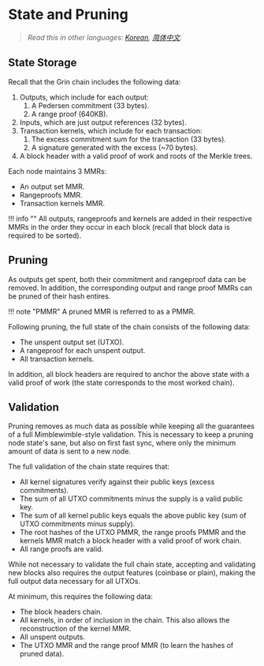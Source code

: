 # State and Pruning

> *Read this in other languages: [Korean](https://github.com/mimblewimble/grin/blob/master/doc/pruning_KR.md), [简体中文](https://github.com/mimblewimble/grin/blob/master/doc/pruning_ZH-CN.md).*

## State Storage

Recall that the Grin chain includes the following data:

1. Outputs, which include for each output:
    1. A Pedersen commitment (33 bytes).
    1. A range proof (640KB).
1. Inputs, which are just output references (32 bytes).
1. Transaction kernels, which include for each transaction:
    1. The excess commitment sum for the transaction (33 bytes).
    1. A signature generated with the excess (~70 bytes).
1. A block header with a valid proof of work and roots of the Merkle trees.

Each node maintains 3 MMRs:

* An output set MMR.
* Rangeproofs MMR.
* Transaction kernels MMR.

!!! info ""
    All outputs, rangeproofs and kernels are added in their respective MMRs in the order they occur in each block (recall that block data is required to be sorted).

## Pruning

As outputs get spent, both their commitment and rangeproof data can be
removed. In addition, the corresponding output and range proof MMRs can be
pruned of their hash entires.

!!! note "PMMR"
    A pruned MMR is referred to as a PMMR.

Following pruning, the full state of the chain consists of the following data:

* The unspent output set (UTXO).
* A rangeproof for each unspent output.
* All transaction kernels.

In addition, all block headers are required to anchor the above state
with a valid proof of work (the state corresponds to the most worked chain).

## Validation

Pruning removes as much data as possible while keeping all the
guarantees of a full Mimblewimble-style validation. This is necessary to keep
a pruning node state's sane, but also on first fast sync, where only the
minimum amount of data is sent to a new node.

The full validation of the chain state requires that:

* All kernel signatures verify against their public keys (excess commitments).
* The sum of all UTXO commitments minus the supply is a valid public key.
* The sum of all kernel public keys equals the above public key (sum of UTXO commitments minus supply).
* The root hashes of the UTXO PMMR, the range proofs PMMR and the kernels MMR
  match a block header with a valid proof of work chain.
* All range proofs are valid.

While not necessary to validate the full chain state, accepting and validating new blocks also requires the output features (coinbase or plain), making the full output data necessary for all UTXOs.

At minimum, this requires the following data:

* The block headers chain.
* All kernels, in order of inclusion in the chain. This also allows the
  reconstruction of the kernel MMR.
* All unspent outputs.
* The UTXO MMR and the range proof MMR (to learn the hashes of pruned data).
